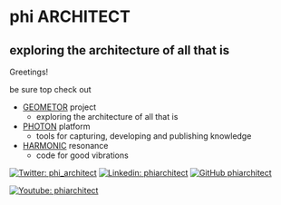 # phi ARCHITECT
## exploring the architecture of all that is

Greetings!

be sure top check out 
- [GEOMETOR](https://github.com/geometor) project
    - exploring the architecture of all that is
- [PHOTON](https://github.com/photon-platform) platform
    - tools for capturing, developing and publishing knowledge
- [HARMONIC](https://github.com/harmonic-resonance) resonance
    - code for good vibrations


[![Twitter: phi_architect](https://img.shields.io/twitter/follow/phi_architect?style=social)](https://twitter.com/phi_architect)
[![Linkedin: phiarchitect](https://img.shields.io/badge/-phiarchitect-blue?style=flat-square&logo=Linkedin&logoColor=white&link=https://www.linkedin.com/in/phiarchitect/)](https://www.linkedin.com/in/phiarchitect/)
[![GitHub phiarchitect](https://img.shields.io/github/followers/phiarchitect?label=follow&style=social)](https://github.com/phiarchitect)

[![Youtube: phiarchitect](https://img.shields.io/youtube/channel/subscribers/:UCYzRQS16EBmsbKuyKMFHSFQ?style=social)](https://www.youtube.com/channel/UCYzRQS16EBmsbKuyKMFHSFQ)
<!--
**phi-architect/phi-architect** is a ✨ _special_ ✨ repository because its `README.md` (this file) appears on your GitHub profile.

Here are some ideas to get you started:

- 🔭 I’m currently working on ...
- 🌱 I’m currently learning ...
- 👯 I’m looking to collaborate on ...
- 🤔 I’m looking for help with ...
- 💬 Ask me about ...
- 📫 How to reach me: ...
- 😄 Pronouns: ...
- ⚡ Fun fact: ...
-->
